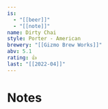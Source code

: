 ```yaml
---
is:
  - "[[beer]]"
  - "[[note]]"
name: Dirty Chai
style: Porter - American
brewery: "[[Gizmo Brew Works]]"
abv: 5.1
rating: 👍
last: "[[2022-04]]"
---
```

# Notes

